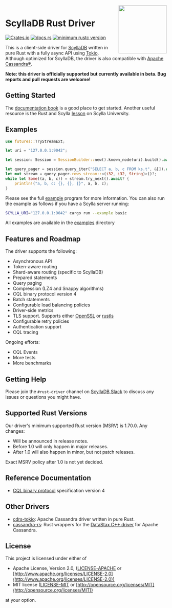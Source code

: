 <img src="https://github.com/scylladb/scylla-rust-driver/raw/main/assets/monster+rust.png" height="150" align="right">

# ScyllaDB Rust Driver

[![Crates.io](https://img.shields.io/crates/v/scylla.svg)](https://crates.io/crates/scylla) [![docs.rs](https://docs.rs/scylla/badge.svg)](https://docs.rs/scylla)
[![minimum rustc version](https://img.shields.io/badge/rustc-1.70-orange.svg)](https://crates.io/crates/scylla)

This is a client-side driver for [ScyllaDB] written in pure Rust with a fully async API using [Tokio].
Although optimized for ScyllaDB, the driver is also compatible with [Apache Cassandra®].

**Note: this driver is officially supported but currently available in beta. Bug reports and pull requests are welcome!**

## Getting Started
The [documentation book](https://rust-driver.docs.scylladb.com/stable/index.html) is a good place to get started. Another useful resource is the Rust and Scylla [lesson](https://university.scylladb.com/courses/using-scylla-drivers/lessons/rust-and-scylla-2/) on Scylla University.

## Examples
```rust
use futures::TryStreamExt;

let uri = "127.0.0.1:9042";

let session: Session = SessionBuilder::new().known_node(uri).build().await?;

let query_pager = session.query_iter("SELECT a, b, c FROM ks.t", &[]).await?;
let mut stream = query_pager.rows_stream::<(i32, i32, String)>()?;
while let Some((a, b, c)) = stream.try_next().await? {
    println!("a, b, c: {}, {}, {}", a, b, c);
}
```

Please see the full [example](examples/basic.rs) program for more information.
You can also run the example as follows if you have a Scylla server running:

```sh
SCYLLA_URI="127.0.0.1:9042" cargo run --example basic
```

All examples are available in the [examples](examples) directory

## Features and Roadmap

The driver supports the following:

* Asynchronous API
* Token-aware routing
* Shard-aware routing (specific to ScyllaDB)
* Prepared statements
* Query paging
* Compression (LZ4 and Snappy algorithms)
* CQL binary protocol version 4
* Batch statements
* Configurable load balancing policies
* Driver-side metrics
* TLS support. Supports either [OpenSSL](https://docs.rs/openssl/0.10.70/openssl/#automatic) or [rustls](https://docs.rs/rustls/latest/rustls/)
* Configurable retry policies
* Authentication support
* CQL tracing

Ongoing efforts:
* CQL Events
* More tests
* More benchmarks

## Getting Help

Please join the `#rust-driver` channel on [ScyllaDB Slack] to discuss any issues or questions you might have.

## Supported Rust Versions
Our driver's minimum supported Rust version (MSRV) is 1.70.0. Any changes:
- Will be announced in release notes.
- Before 1.0 will only happen in major releases.
- After 1.0 will also happen in minor, but not patch releases.

Exact MSRV policy after 1.0 is not yet decided.

## Reference Documentation

* [CQL binary protocol] specification version 4

## Other Drivers

* [cdrs-tokio]: Apache Cassandra driver written in pure Rust.
* [cassandra-rs]: Rust wrappers for the [DataStax C++ driver] for Apache Cassandra.

## License

This project is licensed under either of

- Apache License, Version 2.0, ([LICENSE-APACHE](LICENSE-APACHE) or [http://www.apache.org/licenses/LICENSE-2.0](http://www.apache.org/licenses/LICENSE-2.0))
- MIT license ([LICENSE-MIT](LICENSE-MIT) or [http://opensource.org/licenses/MIT](http://opensource.org/licenses/MIT))

at your option.

[ScyllaDB Slack]: http://slack.scylladb.com/
[Apache Cassandra®]: https://cassandra.apache.org/
[cdrs-tokio]: https://github.com/krojew/cdrs-tokio
[CQL binary protocol]: https://github.com/apache/cassandra/blob/trunk/doc/native_protocol_v4.spec
[DataStax C++ driver]: https://github.com/datastax/cpp-driver/
[ScyllaDB]: https://www.scylladb.com/
[Tokio]: https://crates.io/crates/tokio
[cassandra-rs]: https://github.com/Metaswitch/cassandra-rs
